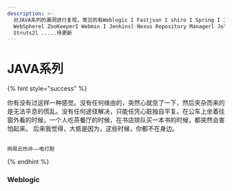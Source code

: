 ```yaml
---
description: >-
  对JAVA系列的漏洞进行复现，常见的有Weblogic I Fastjson I shiro I Spring I JDWP I JbossTomcat I
  WebSpherel ZooKeeperI Webmin I Jenkinsl Nexus Repository Managerl JọlokiaІ
  Ѕtrutѕ2l .....待更新
---
```


# JAVA系列

{% hint style="success" %}


你有没有过这样一种感觉。没有任何缘由的，突然心就空了一下，然后夹杂而来的是无法平息的慌乱。没有任何途径解决，只能任凭心脏独自平复。在公车上坐着往窗外看的时候，一个人吃茶餐厅的时候，在书店排队买一本书的时候，都突然会害怕起来。 后来我觉得，大抵是因为，这些时候，你都不在身边。

                                                                                             网易云热评——电灯胆
{% endhint %}



### Weblogic





